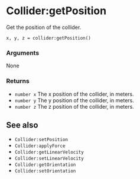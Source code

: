 <!--
category: reference
-->

Collider:getPosition
===

Get the position of the collider.

    x, y, z = collider:getPosition()

### Arguments

None

### Returns

- `number x` The x position of the collider, in meters.
- `number y` The y position of the collider, in meters.
- `number z` The z position of the collider, in meters.

See also
---

- `Collider:setPosition`
- `Collider:applyForce`
- `Collider:getLinearVelocity`
- `Collider:setLinearVelocity`
- `Collider:getOrientation`
- `Collider:setOrientation`
